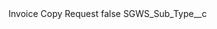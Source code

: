 <?xml version="1.0" encoding="UTF-8"?>
<CustomMetadata xmlns="http://soap.sforce.com/2006/04/metadata" xmlns:xsi="http://www.w3.org/2001/XMLSchema-instance">
    <label>Invoice Copy Request</label>
    <protected>false</protected>
    <values>
        <field>SGWS_Sub_Type__c</field>
        <value xsi:nil="true"/>
    </values>
</CustomMetadata>

